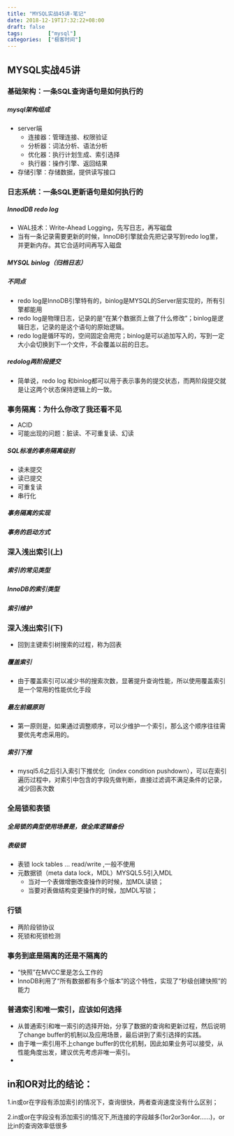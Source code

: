 ```yaml
---
title: "MYSQL实战45讲-笔记"
date: 2018-12-19T17:32:22+08:00
draft: false
tags:        ["mysql"]
categories:  ["极客时间"]
---
```


## MYSQL实战45讲
### 基础架构：一条SQL查询语句是如何执行的
##### mysql架构组成
 - server端
    - 连接器：管理连接、权限验证
    - 分析器：词法分析、语法分析
    - 优化器：执行计划生成、索引选择
    - 执行器：操作引擎、返回结果
 - 存储引擎：存储数据，提供读写接口
### 日志系统：一条SQL更新语句是如何执行的
##### InnodDB redo log 
 - WAL技术：Write-Ahead Logging，先写日志，再写磁盘
 - 当有一条记录需要更新的时候，InnoDB引擎就会先把记录写到redo log里，并更新内存。其它合适时间再写入磁盘
##### MYSQL binlog（归档日志）

##### 不同点
 - redo log是InnoDB引擎特有的，binlog是MYSQL的Server层实现的，所有引擎都能用
 - redo log是物理日志，记录的是“在某个数据页上做了什么修改”；binlog是逻辑日志，记录的是这个语句的原始逻辑。
 - redo log是循环写的，空间固定会用完；binlog是可以追加写入的，写到一定大小会切换到下一个文件，不会覆盖以前的日志。
##### redolog两阶段提交
 - 简单说，redo log 和binlog都可以用于表示事务的提交状态，而两阶段提交就是让这两个状态保持逻辑上的一致。
 
### 事务隔离：为什么你改了我还看不见
 - ACID
 - 可能出现的问题：脏读、不可重复读、幻读
##### SQL标准的事务隔离级别
 - 读未提交
 - 读已提交
 - 可重复读
 - 串行化
##### 事务隔离的实现
##### 事务的启动方式
### 深入浅出索引(上)
##### 索引的常见类型
##### InnoDB的索引类型
##### 索引维护
### 深入浅出索引(下)
- 回到主键索引树搜索的过程，称为回表
##### 覆盖索引
- 由于覆盖索引可以减少书的搜索次数，显著提升查询性能，所以使用覆盖索引是一个常用的性能优化手段
##### 最左前缀原则
 - 第一原则是，如果通过调整顺序，可以少维护一个索引，那么这个顺序往往需要优先考虑采用的。
##### 索引下推
- mysql5.6之后引入索引下推优化（index condition pushdown），可以在索引遍历过程中，对索引中包含的字段先做判断，直接过滤调不满足条件的记录，减少回表次数
### 全局锁和表锁
##### 全局锁的典型使用场景是，做全库逻辑备份
##### 表级锁
 - 表锁 lock tables ... read/write ,一般不使用
 - 元数据锁（meta data lock，MDL）MYSQL5.5引入MDL
    -  当对一个表做增删改查操作的时候，加MDL读锁；
    -  当要对表做结构变更操作的时候，加MDL写锁；
### 行锁
- 两阶段锁协议
- 死锁和死锁检测
### 事务到底是隔离的还是不隔离的
 - “快照”在MVCC里是怎么工作的
 - InnoDB利用了“所有数据都有多个版本”的这个特性，实现了“秒级创建快照”的能力
### 普通索引和唯一索引，应该如何选择
- 从普通索引和唯一索引的选择开始，分享了数据的查询和更新过程，然后说明了change buffer的机制以及应用场景，最后讲到了索引选择的实践。
- 由于唯一索引用不上change buffer的优化机制，因此如果业务可以接受，从性能角度出发，建议优先考虑非唯一索引。
- 




## in和OR对比的结论：

1.in或or在字段有添加索引的情况下，查询很快，两者查询速度没有什么区别；

2.in或or在字段没有添加索引的情况下,所连接的字段越多(1or2or3or4or......)，or比in的查询效率低很多